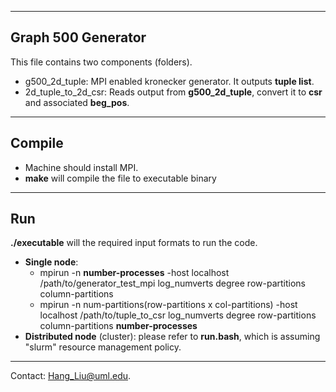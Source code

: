------------
Graph 500 Generator
------------------------
This file contains two components (folders). 
- g500_2d_tuple: MPI enabled kronecker generator. It outputs **tuple list**.
- 2d_tuple_to_2d_csr: Reads output from **g500_2d_tuple**, convert it to **csr** and associated **beg_pos**.

---
Compile
-------------
- Machine should install MPI.
- **make** will compile the file to executable binary

----
Run
------------
**./executable** will the required input formats to run the code.
- **Single node**: 
  - mpirun -n **number-processes** -host localhost /path/to/generator_test_mpi  log_numverts degree row-partitions column-partitions
  - mpirun -n num-partitions(row-partitions x col-partitions) -host localhost /path/to/tuple_to_csr log_numverts degree row-partitions column-partitions **number-processes**
- **Distributed node** (cluster): please refer to **run.bash**, which is assuming "slurm" resource management policy.


--------
Contact: Hang_Liu@uml.edu. 

